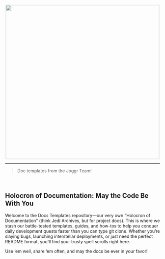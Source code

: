 <div>
    <p align="center">
        <img src="/.github/assets/gh-logo.png" align="center" width="500" />
    </p>
    <hr>
</div>

> Doc templates from the Joggr Team!

<br />

## Holocron of Documentation: May the Code Be With You

Welcome to the Docs Templates repository—our very own “Holocron of Documentation” (think Jedi Archives, but for project docs). This is where we stash our battle-tested templates, guides, and how-tos to help you conquer daily development quests faster than you can type git clone. Whether you’re slaying bugs, launching interstellar deployments, or just need the perfect README format, you’ll find your trusty spell scrolls right here.

Use ‘em well, share ‘em often, and may the docs be ever in your favor!
